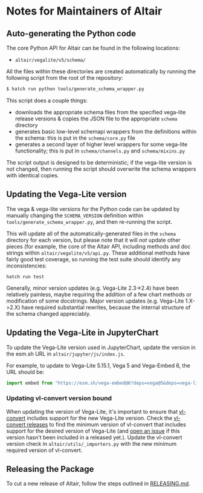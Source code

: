 # Notes for Maintainers of Altair


## Auto-generating the Python code

The core Python API for Altair can be found in the following locations:

- ``altair/vegalite/v5/schema/``

All the files within these directories are created automatically by running
the following script from the root of the repository:

```bash
$ hatch run python tools/generate_schema_wrapper.py
```

This script does a couple things:

- downloads the appropriate schema files from the specified vega-lite
  release versions & copies the JSON file to the appropriate ``schema``
  directory
- generates basic low-level schemapi wrappers from the definitions within
  the schema: this is put in the ``schema/core.py`` file
- generates a second layer of higher level wrappers for some vega-lite
  functionality; this is put in ``schema/channels.py`` and ``schema/mixins.py``

The script output is designed to be deterministic; if the vega-lite version
is not changed, then running the script should overwrite the schema wrappers
with identical copies.

## Updating the Vega-Lite version

The vega & vega-lite versions for the Python code can be updated by manually
changing the ``SCHEMA_VERSION`` definition within
``tools/generate_schema_wrapper.py``, and then re-running the script.

This will update all of the automatically-generated files in the ``schema``
directory for each version, but please note that it will *not* update other
pieces (for example, the core of the Altair API, including methods and
doc strings within ``altair/vegalite/v5/api.py``.
These additional methods have fairly good test coverage, so running the test
suite should identify any inconsistencies:
```
hatch run test
```
Generally, minor version updates (e.g. Vega-Lite 2.3->2.4) have been relatively
painless, maybe requiring the addition of a few chart methods or modification
of some docstrings.
Major version updates (e.g. Vega-Lite 1.X->2.X) have required substantial
rewrites, because the internal structure of the schema changed appreciably.

## Updating the Vega-Lite in JupyterChart
To update the Vega-Lite version used in JupyterChart, update the version in the esm.sh URL in `altair/jupyter/js/index.js`.

For example, to update to Vega-Lite 5.15.1, Vega 5 and Vega-Embed 6, the URL should be:

```javascript
import embed from "https://esm.sh/vega-embed@6?deps=vega@5&deps=vega-lite@5.15.1";
```

### Updating vl-convert version bound
When updating the version of Vega-Lite, it's important to ensure that 
[vl-convert](https://github.com/vega/vl-convert) includes support for the new Vega-Lite version. 
Check the [vl-convert releases](https://github.com/vega/vl-convert/releases) to find the minimum
version of vl-convert that includes support for the desired version of Vega-Lite (and [open
an issue](https://github.com/vega/vl-convert/issues) if this version hasn't been
included in a released yet.). Update the vl-convert version check in `altair/utils/_importers.py` 
with the new minimum required version of vl-convert.

## Releasing the Package

To cut a new release of Altair, follow the steps outlined in
[RELEASING.md](RELEASING.md).